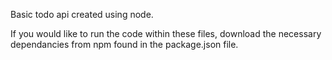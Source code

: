 Basic todo api created using node.

If you would like to run the code within these files, download the necessary dependancies from npm found in the package.json file.
